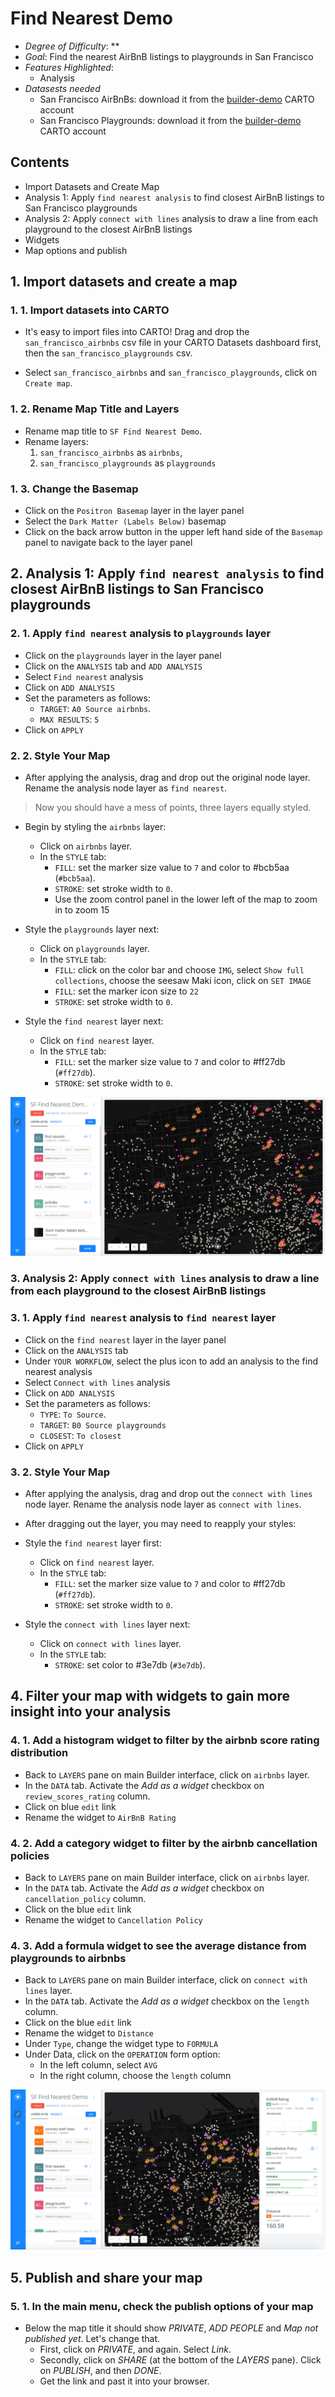 # Find Nearest Demo

* *Degree of Difficulty*: **
* *Goal*: Find the nearest AirBnB listings to playgrounds in San Francisco
* *Features Highlighted*:
  * Analysis
* *Datasests needed*
  - San Francisco AirBnBs: download it from the [builder-demo](https://builder-demo.carto.com:443/api/v2/sql?q=select+*+from+san_francisco_airbnbs&format=gpkg&filename=chicago_crimes_sampled.gpkg) CARTO account
  - San Francisco Playgrounds: download it from the [builder-demo](https://builder-demo.carto.com:443/api/v2/sql?q=select+*+from+san_francisco_playgrounds&format=gpkg&filename=chicago_crimes_sampled.gpkg) CARTO account

## Contents

<!-- MarkdownTOC -->

- Import Datasets and Create Map
- Analysis 1: Apply `find nearest analysis` to find closest AirBnB listings to San Francisco playgrounds
- Analysis 2: Apply `connect with lines` analysis to draw a line from each playground to the closest AirBnB listings
- Widgets
- Map options and publish

<!-- /MarkdownTOC -->

## 1. Import datasets and create a map

### 1. 1. Import datasets into CARTO

* It's easy to import files into CARTO! Drag and drop the `san_francisco_airbnbs` csv file in your CARTO Datasets dashboard first, then the `san_francisco_playgrounds` csv. 

* Select `san_francisco_airbnbs` and `san_francisco_playgrounds`, click on `Create map`.

### 1. 2. Rename Map Title and Layers

* Rename map title to `SF Find Nearest Demo`.
* Rename layers:
  1. `san_francisco_airbnbs` as `airbnbs`,
  2. `san_francisco_playgrounds` as `playgrounds`

### 1. 3. Change the Basemap

* Click on the `Positron Basemap` layer in the layer panel 
* Select the `Dark Matter (Labels Below)` basemap
* Click on the back arrow button in the upper left hand side of the `Basemap` panel to navigate back to the layer panel

## 2. Analysis 1: Apply `find nearest analysis` to find closest AirBnB listings to San Francisco playgrounds

### 2. 1. Apply `find nearest` analysis to `playgrounds` layer

* Click on the `playgrounds` layer in the layer panel
* Click on the `ANALYSIS` tab and ```ADD ANALYSIS```
* Select `Find nearest` analysis
* Click on `ADD ANALYSIS`
* Set the parameters as follows:
  * `TARGET`: `A0 Source airbnbs`.
  * `MAX RESULTS`: `5`
* Click on `APPLY`

### 2. 2. Style Your Map

* After applying the analysis, drag and drop out the original node layer. Rename the analysis node layer as `find nearest`.

> Now you should have a mess of points, three layers equally styled.

* Begin by styling the `airbnbs` layer:
  * Click on `airbnbs` layer.
  * In the `STYLE` tab:
    * `FILL`: set the marker size value to `7` and color to #bcb5aa (`#bcb5aa`).
    * `STROKE`: set stroke width to `0`.
    * Use the zoom control panel in the lower left of the map to zoom in to zoom 15

* Style the `playgrounds` layer next:
  * Click on `playgrounds` layer.
  * In the `STYLE` tab:
    * `FILL`: click on the color bar and choose `IMG`, select `Show full collections`, choose the seesaw Maki icon, click on `SET IMAGE`
    * `FILL`: set the marker icon size to `22`
    * `STROKE`: set stroke width to `0`.

* Style the `find nearest` layer next:
  * Click on `find nearest` layer.
  * In the `STYLE` tab:
    * `FILL`: set the marker size value to `7` and color to #ff27db (`#ff27db`).
    * `STROKE`: set stroke width to `0`.

![style](imgs/findnearest/01-data.png)

### 3. Analysis 2: Apply ```connect with lines``` analysis to draw a line from each playground to the closest AirBnB listings

### 3. 1. Apply `find nearest` analysis to `find nearest` layer

* Click on the `find nearest` layer in the layer panel
* Click on the `ANALYSIS` tab
* Under `YOUR WORKFLOW`, select the plus icon to add an analysis to the find nearest analysis
* Select `Connect with lines` analysis
* Click on `ADD ANALYSIS`
* Set the parameters as follows:
  * `TYPE`: `To Source`.
  * `TARGET`: `B0 Source playgrounds`
  * `CLOSEST`: `To closest`
* Click on `APPLY`

### 3. 2. Style Your Map
* After applying the analysis, drag and drop out the `connect with lines` node layer. Rename the analysis node layer as `connect with lines`.

* After dragging out the layer, you may need to reapply your styles:

* Style the `find nearest` layer first:
  * Click on `find nearest` layer.
  * In the `STYLE` tab:
    * `FILL`: set the marker size value to `7` and color to #ff27db (`#ff27db`).
    * `STROKE`: set stroke width to `0`.

* Style the `connect with lines` layer next: 
  * Click on `connect with lines` layer.
  * In the `STYLE` tab:
    * `STROKE`: set color to #3e7db (`#3e7db`).

## 4. Filter your map with widgets to gain more insight into your analysis

### 4. 1. Add a histogram widget to filter by the airbnb score rating distribution

* Back to `LAYERS` pane on main Builder interface, click on `airbnbs` layer.
* In the `DATA` tab. Activate the *Add as a widget* checkbox on `review_scores_rating` column.
* Click on blue `edit` link
* Rename the widget to `AirBnB Rating`

### 4. 2. Add a category widget to filter by the airbnb cancellation policies

* Back to `LAYERS` pane on main Builder interface, click on `airbnbs` layer.
* In the `DATA` tab. Activate the *Add as a widget* checkbox on `cancellation_policy` column.
* Click on the blue `edit` link
* Rename the widget to `Cancellation Policy`

### 4. 3. Add a formula widget to see the average distance from playgrounds to airbnbs

* Back to `LAYERS` pane on main Builder interface, click on `connect with lines` layer.
* In the `DATA` tab. Activate the *Add as a widget* checkbox on the `length` column.
* Click on the blue `edit` link
* Rename the widget to `Distance`
* Under `Type`, change the widget type to `FORMULA`
* Under Data, click on the `OPERATION` form option:
  * In the left column, select `AVG`
  * In the right column, choose the `length` column

![final](imgs/findnearest/03-final.png)

## 5. Publish and share your  map

### 5. 1. In the main menu, check the publish options of your map

* Below the map title it should show *PRIVATE*, *ADD PEOPLE* and *Map not published yet*. Let's change that.
  * First, click on *PRIVATE*, and again. Select *Link*.
  * Secondly, click on *SHARE* (at the bottom of the *LAYERS* pane). Click on *PUBLISH*, and then *DONE*.
  * Get the link and past it into your browser.

